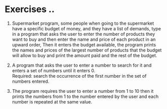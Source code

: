 # Exercises ..

1. Supermarket program, some people when going to the supermarket have a specific budget of money, and they have a list of demands, type in a program that asks the user to enter the number of products they want to buy and then enter the name and price of each product in an upward order, Then it enters the budget available, the program prints the names and prices of the largest number of products that the budget will allow to buy and print the amount paid and the rest of the budget.

2. A program that asks the user to enter a number to search for it and enters a set of numbers until it enters 0.  
   Required: search the occurrence of the first number in the set of numbers entered.

3. The program requires the user to enter a number from 1 to 10 then it prints the numbers from 1 to the number entered by the user and each number is repeated at the same value.
